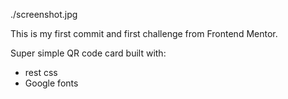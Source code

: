 ./screenshot.jpg

This is my first commit and first challenge from Frontend Mentor.

Super simple QR code card built with:

- rest css
- Google fonts